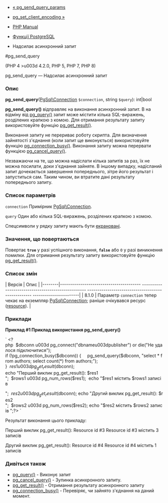 - [« pg_send_query_params](function.pg-send-query-params.md)
- [pg_set_client_encoding »](function.pg-set-client-encoding.md)

- [PHP Manual](index.md)
- [Функції PostgreSQL](ref.pgsql.md)
- Надсилає асинхронний запит

#pg_send_query

(PHP 4 \>u003d 4.2.0, PHP 5, PHP 7, PHP 8)

pg_send_query — Надсилає асинхронний запит

### Опис

**pg_send_query**([PgSql\Connection](class.pgsql-connection.md)
`$connection`, string `$query`): int\|bool

**pg_send_query()** відправляє на виконання асинхронний запит. В
на відміну від [pg_query()](function.pg-query.md) запит може містити
кілька SQL-виражень, розділених крапкою з комою. Для отримання
результату запиту використовуйте функцію
[pg_get_result()](function.pg-get-result.md).

Виконання запиту не перериває роботу скрипта. Для визначення
зайнятості з'єднання (коли запит ще виконується) використовуйте функцію
[pg_connection_busy()](function.pg-connection-busy.md). Виконання
запиту можна перервати функцією
[pg_cancel_query()](function.pg-cancel-query.md).

Незважаючи на те, що можна надіслати кілька запитів за раз, їх не можна
посилати, доки з'єднання зайняте. В іншому випадку, надісланий запит
дочекається завершення попереднього, зітре його результат і запуститься сам.
Таким чином, ви втратите дані результату попереднього запиту.

### Список параметрів

`connection`
Примірник [PgSql\Connection](class.pgsql-connection.md).

`query`
Один або кілька SQL-виражень, розділених крапкою з комою.

Спецсимволи у рядку запиту мають бути
[екрановані](function.pg-escape-string.md).

### Значення, що повертаються

Повертає **`true`** у разі успішного виконання, **`false`** або `0`
у разі виникнення помилки. Для отримання результату запиту
використовуйте функцію [pg_get_result()](function.pg-get-result.md).

### Список змін

| Версія | Опис |
|--------|---------------------------------------- -------------------------------------------------- -------------------------------------------------- -----------------------|
| 8.1.0 | Параметр `connection` тепер чекає на екземпляр [PgSql\Connection](class.pgsql-connection.md); раніше очікувався ресурс ([resource](language.types.resource.md)). |

### Приклади

**Приклад #1 Приклад використання **pg_send_query()****

` <?php  $dbconn u003d pg_connect("dbnameu003dpublisher") or die("Не удалося підключитися"); if (!pg_connection_busy($dbconn)) {     pg_send_query($dbconn, "select * from authors; select count(*) from authors;"); }  $res1 u003d pg_get_result($dbconn); echo "Перший виклик pg_get_result(): $res1
";  $rows1 u003d pg_num_rows($res1);  echo "$res1 містить $rows1 записів

";  $res2 u003d pg_get_result($dbconn); echo "Другий виклик pg_get_result(): $res2
";  $rows2 u003d pg_num_rows($res2); echo "$res2 містить $rows2 записів
";?> `

Результат виконання цього прикладу:

Перший виклик pg_get_result(): Resource id #3
Resource id #3 містить 3 записів

Другий виклик pg_get_result(): Resource id #4
Resource id #4 містить 1 записів

### Дивіться також

- [pg_query()](function.pg-query.md) - Виконує запит
- [pg_cancel_query()](function.pg-cancel-query.md) - Зупинка
асинхронного запиту.
- [pg_get_result()](function.pg-get-result.md) - Отримання
результату асинхронного запиту
- [pg_connection_busy()](function.pg-connection-busy.md) -
Перевіряє, чи зайнято з'єднання на даний момент.
